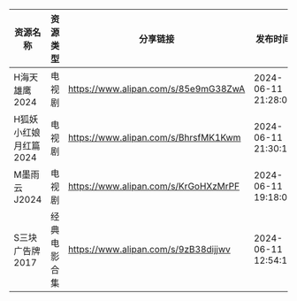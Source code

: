 | 资源名称          | 资源类型   | 分享链接                                 | 发布时间                |
| ------------- | ------ | ------------------------------------ | ------------------- |
| H海天雄鹰2024     | 电视剧    | https://www.alipan.com/s/85e9mG38ZwA | 2024-06-11 21:28:08 |
| H狐妖小红娘月红篇2024 | 电视剧    | https://www.alipan.com/s/BhrsfMK1Kwm | 2024-06-11 21:30:10 |
| M墨雨云J2024     | 电视剧    | https://www.alipan.com/s/KrGoHXzMrPF | 2024-06-11 19:18:09 |
| S三块广告牌2017    | 经典电影合集 | https://www.alipan.com/s/9zB38dijjwv | 2024-06-11 12:54:16 |
